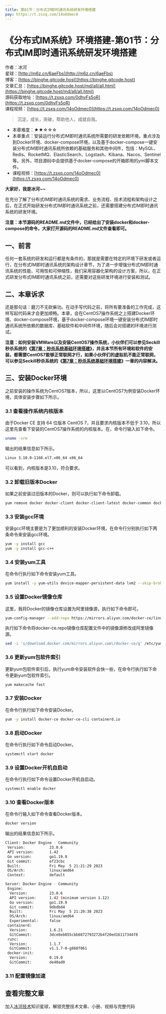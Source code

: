 ```yaml
---
title: 第01节：分布式IM即时通讯系统研发环境搭建
pay: https://t.zsxq.com/14oOdmec0
---
```


# 《分布式IM系统》环境搭建-第01节：分布式IM即时通讯系统研发环境搭建

作者：冰河
<br/>星球：[http://m6z.cn/6aeFbs](http://m6z.cn/6aeFbs)
<br/>博客：[https://binghe.gitcode.host](https://binghe.gitcode.host)
<br/>文章汇总：[https://binghe.gitcode.host/md/all/all.html](https://binghe.gitcode.host/md/all/all.html)
<br/>源码获取地址：[https://t.zsxq.com/0dhvFs5oR](https://t.zsxq.com/0dhvFs5oR)
<br/>课程视频：[https://t.zsxq.com/14oOdmec0](https://t.zsxq.com/14oOdmec0)

> 沉淀，成长，突破，帮助他人，成就自我。

* 本章难度：★★☆☆☆
* 本章重点：安装运行分布式IM即时通讯系统所需要的研发依赖环境，重点涉及到Docker环境、docker-compose环境，以及基于docker-compose一键安装分布式IM即时通讯系统所依赖的基础服务和其他中间件，包括：MySQL、Redis、RocketMQ、ElasticSearch、Logstash、Kibana、Nacos、Sentinel等。另外，项目源码中会提供基于docker-compose的开箱即用的yml脚本文件。
* 课程视频：[https://t.zsxq.com/14oOdmec0](https://t.zsxq.com/14oOdmec0)

**大家好，我是冰河~~**

在充分了解了分布式IM即时通讯系统的需求、业务流程、技术流程和架构设计之后，在正式开始研发分布式IM即时通讯系统之前，还需要搭建分布式IM即时通讯系统的研发环境。

**注意：本节源码的README.md文件中，已经给出了安装docker和docker-compose的命令，大家打开源码的README.md文件查看即可。**

## 一、前言

任何一套系统的研发和运行都是有条件的，那就是需要在特定的环境下研发或者运行，在分布式IM即时通讯系统的架构设计章节，为了进一步增强分布式IM即时通讯系统的性能、可用性和可伸缩性，我们采用容器化架构的设计方案，所以，在正式研发分布式IM即时通讯系统之前，还需要对这些研发环境进行安装和测试。

## 二、本章诉求

还是那句话：磨刀不无砍柴功。在动手写代码之前，将所有要准备的工作完成，这样写起代码来才会更加顺畅。本章，会在CentOS7操作系统之上搭建Docker环境、docker-compose环境，基于docker-compose环境一键安装分布式IM即时通讯系统所依赖的数据库、基础软件和中间件环境，随后会对搭建的环境进行测试。

**注意：如何安装VMWare以及安装CentOS7操作系统，小伙伴们可以参见Seckill秒杀系统的《[第7章：秒杀系统基础环境搭建](https://articles.zsxq.com/id_k0a488ltsvsc.html)》，并且本节所有环境和软件的安装，都需要CentOS7能够正常联网才行，如果小伙伴们的虚拟机不能正常联网，可以参见Seckill秒杀系统的《[第7章：秒杀系统基础环境搭建](https://articles.zsxq.com/id_k0a488ltsvsc.html)》一章的内容解决。**

## 三、安装Docker环境

之前安装的操作系统为CentOS7版本，所以，这里以CentOS7为例安装Docker环境，具体安装步骤如下所示。

### 3.1 查看操作系统内核版本

由于Docker CE 支持 64 位版本 CentOS 7，并且要求内核版本不低于 3.10，所以这里先查看下安装的CentOS7操作系统的内核版本。在，命令行输入如下命令。

```bash
uname -srm
```

输出的结果信息如下所示。

```bash
Linux 3.10.0-1160.el7.x86_64 x86_64
```

可以看到，内核版本是3.10，符合要求。

### 3.2 卸载旧版本Docker

如果之前安装过旧版本的Docker，则可以执行如下命令卸载。

```bash
yum remove docker docker-client docker-client-latest docker-common docker-latest docker-latest-logrotate docker-logrotate docker-selinux docker-engine-selinux docker-engine docker-ce
```

### 3.3 安装gcc环境

安装gcc环境主要是为了更加顺利的安装Docker环境，在命令行分别执行如下两条命令来安装gcc环境。

```bash
yum -y install gcc
yum -y install gcc-c++
```

### 3.4 安装yum工具

在命令行执行如下命令安装yum工具。

```bash
yum install -y yum-utils device-mapper-persistent-data lvm2 --skip-broken
```

### 3.5 设置Docker镜像仓库

这里，我将Docker的镜像仓库设置为阿里镜像源，执行如下命令即可。

```bash
yum-config-manager --add-repo https://mirrors.aliyun.com/docker-ce/linux/centos/docker-ce.repo
```

执行如下命令将docker-ce.repo镜像仓库配置文件中的镜像源修改成阿里镜像源。

```bash
sed -i 's/download.docker.com/mirrors.aliyun.com\/docker-ce/g' /etc/yum.repos.d/docker-ce.repo
```

### 3.6 更新yum包软件索引

更新yum包软件索引后，执行yum命令安装软件会快一些，在命令行执行如下命令更新yum包软件索引。

```bash
yum makecache fast
```

### 3.7 安装Docker

在命令行执行如下命令安装Docker。

```bash
yum -y install docker-ce docker-ce-cli containerd.io
```

### 3.8 启动Docker

在命令行执行如下命令启动Docker。

```bash
systemctl start docker
```

### 3.9 设置Docker开机自启动

在命令行执行如下命令设置Docker开机自启动。

```bash
systemctl enable docker
```

### 3.10 查看Docker版本

在命令行输入如下命令查看Docker版本。

```bash
docker version
```

输出的结果信息如下所示。

```bash
Client: Docker Engine - Community
 Version:           23.0.6
 API version:       1.42
 Go version:        go1.19.9
 Git commit:        ef23cbc
 Built:             Fri May  5 21:21:29 2023
 OS/Arch:           linux/amd64
 Context:           default

Server: Docker Engine - Community
 Engine:
  Version:          23.0.6
  API version:      1.42 (minimum version 1.12)
  Go version:       go1.19.9
  Git commit:       9dbdbd4
  Built:            Fri May  5 21:20:38 2023
  OS/Arch:          linux/amd64
  Experimental:     false
 containerd:
  Version:          1.6.21
  GitCommit:        3dce8eb055cbb6872793272b4f20ed16117344f8
 runc:
  Version:          1.1.7
  GitCommit:        v1.1.7-0-g860f061
 docker-init:
  Version:          0.19.0
  GitCommit:        de40ad0
```

### 3.11 配置镜像加速

## 查看完整文章

加入[冰河技术](https://public.zsxq.com/groups/15552115418882.html)知识星球，解锁完整技术文章、小册、视频与完整代码
